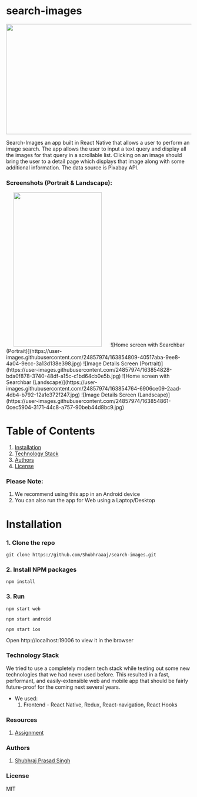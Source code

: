 # search-images



<img src="https://cdn.pixabay.com/photo/2019/01/23/21/16/pixabay-3951079_960_720.png" width="600" height="300">


Search-Images an app built in React Native that allows a user to perform an image search. 
The app allows the user to input a text query and display all the images for that query in a scrollable list. 
Clicking on an image should bring the user to a detail page which displays that image along with some additional information. 
The data source is Pixabay API.

### Screenshots (Portrait & Landscape):
<img src="https://user-images.githubusercontent.com/24857974/163854809-40517aba-9ee8-4a04-9ecc-3a13d138e398.jpg" height="420" width="240" hspace="20">
![Home screen with Searchbar (Portrait)](https://user-images.githubusercontent.com/24857974/163854809-40517aba-9ee8-4a04-9ecc-3a13d138e398.jpg) ![Image Details Screen (Portrait)](https://user-images.githubusercontent.com/24857974/163854828-bda0f878-3740-48df-a15c-c1bd64cb0e5b.jpg)
![Home screen with Searchbar (Landscape)](https://user-images.githubusercontent.com/24857974/163854764-6906ce09-2aad-4db4-b792-12a1e372f247.jpg)
![Image Details Screen (Landscape)](https://user-images.githubusercontent.com/24857974/163854861-0cec5904-3171-44c8-a757-90beb44d8bc9.jpg)

# Table of Contents
1. [Installation](https://github.com/Shubhraaaj/search-images/blob/master/README.md#installation)
2. [Technology Stack](https://github.com/Shubhraaaj/search-images/blob/master/README.md#technology-stack)
3. [Authors](https://github.com/Shubhraaaj/search-images/blob/master/README.md#technology-stack)
4. [License](https://github.com/Shubhraaaj/search-images/blob/master/README.md#technology-stack)

### Please Note:
 1. We recommend using this app in an Android device 
 2. You can also run the app for Web using a Laptop/Desktop


# Installation
### 1. Clone the repo
```git clone https://github.com/Shubhraaaj/search-images.git``` 

### 2. Install NPM packages

```npm install```

### 3. Run
```npm start web```

```npm start android```

```npm start ios```

Open http://localhost:19006 to view it in the browser

### Technology Stack
We tried to use a completely modern tech stack while testing out some new technologies that we had never used before. This resulted in a fast, performant, and easily-extensible web and mobile app that should be fairly future-proof for the coming next several years. 
* We used:
     1. Frontend - React Native, Redux, React-navigation, React Hooks

### Resources
 1. [Assignment](https://docs.google.com/document/d/1pWqU8a_DClZcEDwDcA3mTyTPAvgK1X4dDdGM1S2dTS8/edit?usp=sharing)

### Authors
 1. [Shubhraj Prasad Singh](https://github.com/Shubhraaaj)

### License
MIT


